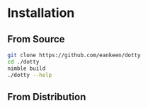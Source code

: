 # Installation

## From Source

```sh
git clone https://github.com/eankeen/dotty
cd ./dotty
nimble build
./dotty --help
```

## From Distribution
